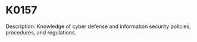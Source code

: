 # K0157
Description: Knowledge of cyber defense and information security policies, procedures, and regulations.
